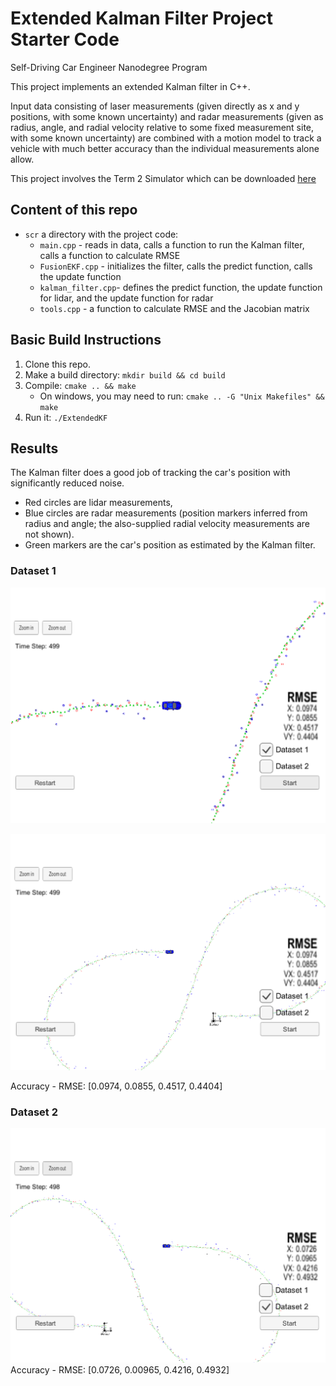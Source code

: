 # Extended Kalman Filter Project Starter Code
Self-Driving Car Engineer Nanodegree Program

This project implements an extended Kalman filter in C++.

Input data consisting of laser measurements (given directly as x and y positions, with some known uncertainty) and radar measurements (given as radius, angle, and radial velocity relative to some fixed measurement site, with some known uncertainty) are combined with a motion model to track a vehicle with much better accuracy than the individual measurements alone allow.

This project involves the Term 2 Simulator which can be downloaded [here](https://github.com/udacity/self-driving-car-sim/releases)

## Content of this repo
- `scr` a directory with the project code:
  - `main.cpp` - reads in data, calls a function to run the Kalman filter, calls a function to calculate RMSE
  - `FusionEKF.cpp` - initializes the filter, calls the predict function, calls the update function
  - `kalman_filter.cpp`- defines the predict function, the update function for lidar, and the update function for radar
  - `tools.cpp` - a function to calculate RMSE and the Jacobian matrix

## Basic Build Instructions

1. Clone this repo.
2. Make a build directory: `mkdir build && cd build`
3. Compile: `cmake .. && make` 
   * On windows, you may need to run: `cmake .. -G "Unix Makefiles" && make`
4. Run it: `./ExtendedKF `


## Results

The Kalman filter does a good job of tracking the car's position with significantly reduced noise.

- Red circles are lidar measurements, 
- Blue circles are radar measurements (position markers inferred from radius and angle; the also-supplied radial velocity measurements are not shown).
- Green markers are the car's position as estimated by the Kalman filter. 


### Dataset 1

![input 1 results](imgs/dataset1.png)

![input 2 results](imgs/path.png)

Accuracy - RMSE: [0.0974, 0.0855,  0.4517,  0.4404]


### Dataset 2

![input 3 results](imgs/dataset2.png)
Accuracy - RMSE: [0.0726, 0.00965,  0.4216,  0.4932]







